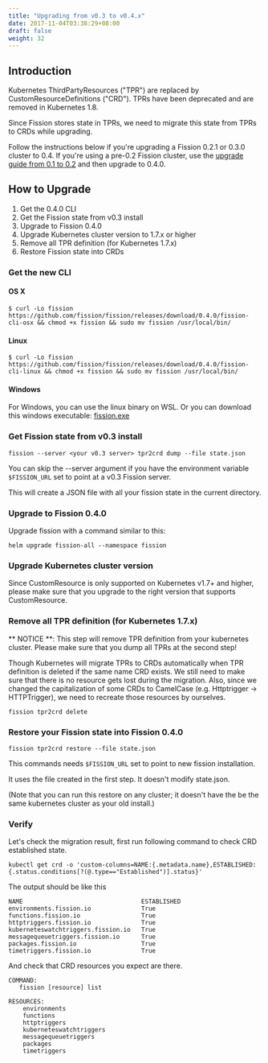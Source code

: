 ```yaml
---
title: "Upgrading from v0.3 to v0.4.x"
date: 2017-11-04T03:38:29+08:00
draft: false
weight: 32
---
```


## Introduction

Kubernetes ThirdPartyResources ("TPR") are replaced by
CustomResourceDefinitions ("CRD"). TPRs have been deprecated and are
removed in Kubernetes 1.8.

Since Fission stores state in TPRs, we need to migrate this state from
TPRs to CRDs while upgrading.

Follow the instructions below if you're upgrading a Fission 0.2.1 or
0.3.0 cluster to 0.4. If you're using a pre-0.2 Fission cluster, use
the [upgrade guide from 0.1 to 0.2]() and then upgrade to 0.4.0.

## How to Upgrade

1. Get the 0.4.0 CLI
2. Get the Fission state from v0.3 install
3. Upgrade to Fission 0.4.0
4. Upgrade Kubernetes cluster version to 1.7.x or higher
5. Remove all TPR definition (for Kubernetes 1.7.x)
6. Restore Fission state into CRDs

### Get the new CLI

#### OS X

```
$ curl -Lo fission https://github.com/fission/fission/releases/download/0.4.0/fission-cli-osx && chmod +x fission && sudo mv fission /usr/local/bin/
```

#### Linux

```
$ curl -Lo fission https://github.com/fission/fission/releases/download/0.4.0/fission-cli-linux && chmod +x fission && sudo mv fission /usr/local/bin/
```

#### Windows

For Windows, you can use the linux binary on WSL. Or you can download
this windows executable: [fission.exe](https://github.com/fission/fission/releases/download/0.4.0/fission-cli-windows.exe)

### Get Fission state from v0.3 install

```
fission --server <your v0.3 server> tpr2crd dump --file state.json
```

You can skip the --server argument if you have the environment
variable `$FISSION_URL` set to point at a v0.3 Fission server.

This will create a JSON file with all your fission state in the
current directory.

### Upgrade to Fission 0.4.0

Upgrade fission with a command similar to this:

```
helm upgrade fission-all --namespace fission
```

### Upgrade Kubernetes cluster version

Since CustomResource is only supported on Kubernetes v1.7+ and higher, please make sure 
that you upgrade to the right version that supports CustomResource.

### Remove all TPR definition (for Kubernetes 1.7.x)

** NOTICE **: This step will remove TPR definition from your kubernetes cluster. Please make sure that you dump all TPRs at the second step!

Though Kubernetes will migrate TPRs to CRDs automatically when TPR definition is deleted if the same name CRD exists. We still need to make sure that there is no resource gets lost during the migration. Also, since we changed the capitalization of some CRDs to CamelCase (e.g. Httptrigger -> HTTPTrigger), we need to recreate those resources by ourselves.

```
fission tpr2crd delete
```

### Restore your Fission state into Fission 0.4.0

```
fission tpr2crd restore --file state.json
```

This commands needs `$FISSION_URL` set to point to new fission installation.

It uses the file created in the first step.  It doesn't modify state.json.

(Note that you can run this restore on any cluster; it doesn't have the be the same kubernetes
cluster as your old install.)

### Verify

Let's check the migration result, first run following command to check CRD established state.

```
kubectl get crd -o 'custom-columns=NAME:{.metadata.name},ESTABLISHED:{.status.conditions[?(@.type=="Established")].status}'
```

The output should be like this

```
NAME                                 ESTABLISHED
environments.fission.io              True
functions.fission.io                 True
httptriggers.fission.io              True
kuberneteswatchtriggers.fission.io   True
messagequeuetriggers.fission.io      True
packages.fission.io                  True
timetriggers.fission.io              True
```

And check that CRD resources you expect are there.

```
COMMAND:
   fission [resource] list

RESOURCES:
    environments
    functions
    httptriggers
    kuberneteswatchtriggers
    messagequeuetriggers
    packages
    timetriggers
```